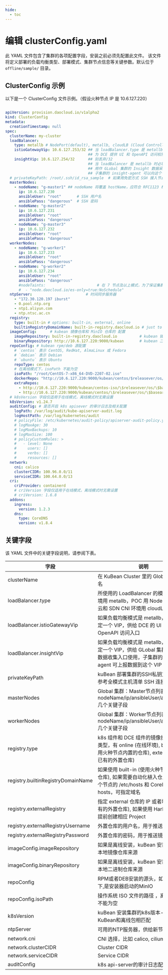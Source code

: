 ```yaml
---
hide:
  - toc
---
```


# 编辑 clusterConfig.yaml

此 YAML 文件包含了集群的各项配置字段，安装之前必须先配置此文件。
该文件将定义部署的负载均衡类型、部署模式、集群节点信息等关键参数。默认位于 `offline/sample/` 目录。

## ClusterConfig 示例

以下是一个 ClusterConfig 文件示例。（假设火种节点 IP 是 10.6.127.220）

```yaml

apiVersion: provision.daocloud.io/v1alpha2
kind: ClusterConfig
metadata:
  creationTimestamp: null
spec:
  clusterName: my-cluster
  loadBalancer:
    type: metallb # NodePort(default), metallb, cloudLB (Cloud Controller)
    istioGatewayVip: 10.6.127.253/32 ## 当 loadBalancer.type 是 metallb 时必填.
                                     ## 为 DCE 提供 UI 和 OpenAPI 访问权限
    insightVip: 10.6.127.254/32      ## 别丢弃/32
                                     ## 当 loadBalancer 是 metallb 时必填
                                     ## 用作 GLobal 集群的 Insight 数据采集入口
                                     ## 子集群的 insight-agent 可以向这个 VIP 报告数据
  # privateKeyPath: /root/.ssh/id_rsa_sample  # 如果用免密方式 SSH 接入节点，需指定密钥文件地址
  masterNodes:
    - nodeName: "g-master1" ## nodeName 将覆盖 hostName，应符合 RFC1123 标准
      ip: 10.6.127.230
      ansibleUser: "root"       # SSH 用户名
      ansiblePass: "dangerous"  # SSH 密码
    - nodeName: "g-master2"
      ip: 10.6.127.231
      ansibleUser: "root"
      ansiblePass: "dangerous"
    - nodeName: "g-master3"
      ip: 10.6.127.232
      ansibleUser: "root"
      ansiblePass: "dangerous"
  workerNodes:
    - nodeName: "g-worker1"
      ip: 10.6.127.233
      ansibleUser: "root"
      ansiblePass: "dangerous"
    - nodeName: "g-worker2"
      ip: 10.6.127.234
      ansibleUser: "root"
      ansiblePass: "dangerous"
      #nodeTaints:                       # 在 7 节点及以上模式，为了保证集群稳定，ES 将使用专享主机。则至少 3 个 worker 节点需要有污点
      #  - "node.daocloud.io/es-only=true:NoSchedule"
  ntpServer:                        # 时间同步服务器
    - "172.30.120.197 iburst"
    - 0.pool.ntp.org
    - ntp1.aliyun.com
    - ntp.ntsc.ac.cn
  registry:
    type: built-in # options: built-in, external, online
    builtinRegistryDomainName: built-in-registry.daocloud.io # just to replace all /etc/hosts. if blank, all images use bootstrap node IP as registry
  imageConfig:      # kubean 镜像仓库和 MinIO 仓库的 配置
    imageRepository: built-in-registry.daocloud.io          # kubean 镜像仓库
    binaryRepository: http://10.6.127.220:9000/kubean       # kubean 二进制来源的 minio 仓库
  repoConfig: # kubean rpm/deb 源配置
    # `centos` 表示 CentOS, RedHat, AlmaLinux 或 Fedora
    # `debian` 表示 Debian
    # `ubuntu` 表示 Ubuntu
    repoType: centos
    # 在离线模式下，isoPath 不能为空
    isoPath: "/root/CentOS-7-x86_64-DVD-2207-02.iso"
    dockerRepo: "http://10.6.127.220:9000/kubean/centos/$releasever/os/$basearch"
    extraRepos:
      - http://10.6.127.220:9000/kubean/centos-iso/\$releasever/os/\$basearch
      - http://10.6.127.220:9000/kubean/centos/\$releasever/os/\$basearch
  # k8sVersion 字段仅适用于在线模式，离线模式时无需设置
  k8sVersion: v1.24.7
  auditConfig: # 是否开启 k8s apisever 的审计日志及相关配置
    logPath: /var/log/audit/kube-apiserver-audit.log
    logHostPath: /var/log/kubernetes/audit
    # policyFile: /etc/kubernetes/audit-policy/apiserver-audit-policy.yaml
    # logMaxAge: 30
    # logMaxBackups: 10
    # logMaxSize: 100
    # policyCustomRules: >
    #   - level: None
    #     users: []
    #     verbs: []
    #     resources: []
  network:
    cni: calico
    clusterCIDR: 100.96.0.0/11
    serviceCIDR: 100.64.0.0/13
  cri:
    criProvider: containerd
    # criVersion 字段仅适用于在线模式，离线模式时无需设置
    # criVersion: 1.6.8
  addons:
    ingress:
      version: 1.2.3
    dns:
      type: CoreDNS
      version: v1.8.4
```

## 关键字段

该 YAML 文件中的关键字段说明，请参阅下表。

| 字段                         | 说明                                                         | 默认值                                                 |
| ---------------------------- | ------------------------------------------------------------ | ------------------------------------------------------ |
| clusterName | 在 KuBean Cluster 里的 Global 集群命名 | NA |
| loadBalancer.type | 所使用的 LoadBalancer 的模式，物理环境用 metallb，POC 用 NodePort，公有云和 SDN CNI 环境用 cloudLB | NodePort (default), metallb, cloudLB (Cloud Controller) |
| loadBalancer.istioGatewayVip |  如果负载均衡模式是 metallb，则需要指定一个 VIP，供给 DCE 的 UI 界面和 OpenAPI 访问入口 | - |
| loadBalancer.insightVip |  如果负载均衡模式是 metallb，则需要指定一个 VIP，供给 GLobal 集群的 insight 数据收集入口使用，子集群的 insight-agent 可上报数据到这个 VIP | - |
| privateKeyPath | kuBean 部署集群的SSH私钥文件路径, 参考全模式主机清单 SSH 连接设置 | - |
| masterNodes | Global 集群：Master节点列表，包括nodeName/ip/ansibleUser/ansiblePass几个关键子段 | - |
| workerNodes | Global 集群：Worker节点列表，包括nodeName/ip/ansibleUser/ansiblePass几个关键子段 | - |
| registry.type | k8s 组件和 DCE 组件的镜像拉取仓库的类型，有 online (在线环境), built-in (使用火种节点内置的仓库), external (使用已有的外置仓库)| online |
| registry.builtinRegistryDomainName| 如果使用 built-in (使用火种节点内置的仓库), 如果需要自动化植入仓库域名到各个节点的 /etc/hosts 和 CoreDNS 的 hosts，可指定域名 | - |
| registry.externalRegistry | 指定 external 仓库的 IP 或者域名(使用已有的外置仓库), 如果使用 Harbor，需要提前创建相应 Project | - |
| registry.externalRegistryUsername | 外置仓库的用户名，用于推送镜像| - |
| registry.externalRegistryPassword | 外置仓库的密码，用于推送镜像| - |
| imageConfig.imageRepository | 如果是离线安装，kuBean 安装集群时的本地镜像仓库来源 | - |
| imageConfig.binaryRepository | 如果是离线安装，kuBean 安装集群时的本地二进制仓库来源 | https://files.m.daocloud.io |
| repoConfig | RPM或者DEB安装的源头，如果离线模式下,是安装器启动的MinIO| - |
| repoConfig.isoPath | 操作系统 ISO 文件的路径 ，离线模式下不能为空 | - |
| k8sVersion | kuBean 安装集群的k8s版本-必须跟KuBean和离线包相匹配 | - |
| ntpServer | 可用的NTP服务器，供给新节点同步时间| - |
| network.cni | CNI 选择，比如 calico, cilium |calico |
| network.clusterCIDR| Cluster CIDR| - |
| network.serviceCIDR| Service CIDR| - |
| auditConfig| k8s api-server的审计日志配置| 默认关闭|


